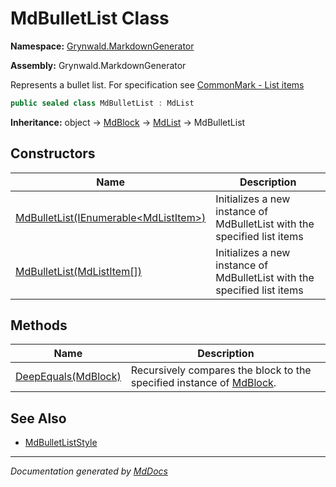 # MdBulletList Class

**Namespace:** [Grynwald.MarkdownGenerator](../index.md)

**Assembly:** Grynwald.MarkdownGenerator

Represents a bullet list. For specification see [CommonMark \- List items](https://spec.commonmark.org/0.28/#list-items)

```csharp
public sealed class MdBulletList : MdList
```

**Inheritance:** object → [MdBlock](../MdBlock/index.md) → [MdList](../MdList/index.md) → MdBulletList

## Constructors

| Name                                                                                               | Description                                                              |
| -------------------------------------------------------------------------------------------------- | ------------------------------------------------------------------------ |
| [MdBulletList(IEnumerable\<MdListItem\>)](constructors/index.md#mdbulletlistienumerablemdlistitem) | Initializes a new instance of MdBulletList with the specified list items |
| [MdBulletList(MdListItem\[\])](constructors/index.md#mdbulletlistmdlistitem)                       | Initializes a new instance of MdBulletList with the specified list items |

## Methods

| Name                                         | Description                                                                                 |
| -------------------------------------------- | ------------------------------------------------------------------------------------------- |
| [DeepEquals(MdBlock)](methods/DeepEquals.md) | Recursively compares the block to the specified instance of [MdBlock](../MdBlock/index.md). |

## See Also

- [MdBulletListStyle](../MdBulletListStyle/index.md)

___

*Documentation generated by [MdDocs](https://github.com/ap0llo/mddocs)*

